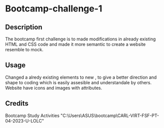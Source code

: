 # Bootcamp-challenge-1
## Description

The bootcamp first challenge is to made modifications in already existing  HTML and CSS code  and made it more semantic to create a website resemble to mock.

## Usage

Changed a alredy existing elements to new , to give a better direction and shape to coding which is easily assesible and understandale by others. Website have icons and images with attributes.

## Credits

Bootcamp Study Activities
"C:\Users\ASUS\bootcamp\CARL-VIRT-FSF-PT-04-2023-U-LOLC"
